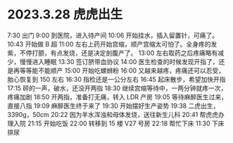 # 2023.3.28 虎虎出生

7:30 出门
9:00 到医院，进入待产间
10:06 开始挂水，插入留置针，可痛了。
10:43 开始做 B 超
11:00 左右上药开始宫缩，顺产宫缩太可怕了。全身疼的发紫，不停打颤，有点发烧，还是决定剖腹产了。
13:00 左右取药之后疼痛略有减少，慢慢进入睡眠
13:30 签订脐带血协议
14:00 医生检查的时候发现开指了，还是再等等能不能顺产
15:00 开始吃螺蛳粉
16:00 又越来越疼，疼痛还可以忍受，胎心恢复到 150 左右
16:30 指检还是一公分左右
16:45 起床散步，希望加快开指
17:15 砰的一声，破水，还没开两指
18:30 继续宫缩等待中，一两分钟就疼一次，疼痛加剧
18:50 开两指，准备打无痛，转入 LDR 产房
19:05 等待麻醉医生过来，直接八指
19:09 麻醉医生终于来了
19:30 开始摆好生产姿势
19:38 二虎出生，3390g，50cm
20:22 因为羊水浑浊和母体发烧，送往新生儿科
20:41 帮虎虎办理入院
21:15 开始吃饭
22:00 转移到 15 楼 V27 号房
22:18 帮忙下床
11:30 下床排尿
